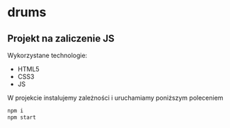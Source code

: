 # drums

## Projekt na zaliczenie JS

Wykorzystane technologie:

- HTML5
- CSS3
- JS

W projekcie instalujemy zależności i uruchamiamy poniższym poleceniem

```sh
npm i
npm start
```
